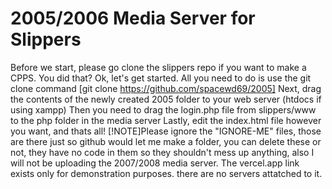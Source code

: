 # 2005/2006 Media Server for Slippers
Before we start, please go clone the slippers repo if you want to make a CPPS.
You did that? Ok, let's get started.
All you need to do is use the git clone command
[git clone https://github.com/spacewd69/2005]
Next, drag the contents of the newly created 2005 folder to your web server (htdocs if using xampp)
Then you need to drag the login.php file from slippers/www to the php folder in the media server
Lastly, edit the index.html file however you want, and thats all!
[!NOTE]Please ignore the "IGNORE-ME" files, those are there just so github would let me make a folder, you can delete these or not, they have no code in them so they shouldn't mess up anything, also I will not be uploading the 2007/2008 media server.
The vercel.app link exists only for demonstration purposes. there are no servers attatched to it.
